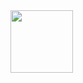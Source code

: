 <img src="https://github.com/audrms6494/SnackCrash/assets/141597722/03828b9e-5d27-4446-8ba5-203f7cf3f8f7" width="100" height="100"/>
